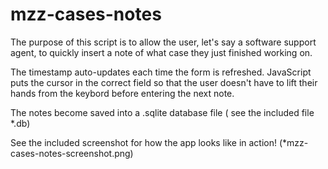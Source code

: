 # mzz-cases-notes
The purpose of this script is to allow the user, let's say a software support agent, to quickly insert a note of what case they just finished working on.

The timestamp auto-updates each time the form is refreshed. JavaScript puts the cursor in the correct field so that the user doesn't have to lift their hands from the keybord before entering the next note.

The notes become saved into a .sqlite database file ( see the included file *.db)

See the included screenshot for how the app looks like in action! (*mzz-cases-notes-screenshot.png)
